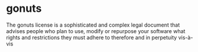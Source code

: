 # gonuts

The gonuts license is a sophisticated and complex legal document that advises people who plan to use, modify or repurpose your software what rights and restrictions they must adhere to therefore and in perpetuity vis-à-vis
